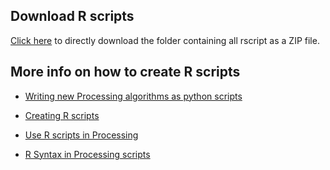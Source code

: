 ## Download R scripts

[Click here](https://minhaskamal.github.io/DownGit/#/home?url=https://github.com/samuel-rosa/qgis-r/tree/master/code/rscripts) to directly download the folder containing all rscript as a ZIP file.

## More info on how to create R scripts

* [Writing new Processing algorithms as python scripts](https://docs.qgis.org/2.18/en/docs/user_manual/processing/scripts.html)

* [Creating R scripts](https://docs.qgis.org/2.18/en/docs/user_manual/processing/3rdParty.html#r-creating-r-scripts)

* [Use R scripts in Processing](https://docs.qgis.org/2.18/en/docs/training_manual/processing/r_intro.html)

* [R Syntax in Processing scripts](https://docs.qgis.org/2.18/en/docs/training_manual/processing/r_syntax.html#r-syntax)
